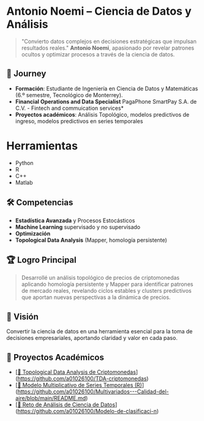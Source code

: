 # Antonio Noemi – Ciencia de Datos y Análisis


> "Convierto datos complejos en decisiones estratégicas que impulsan resultados reales."
> **Antonio Noemi**, apasionado por revelar patrones ocultos y optimizar procesos a través de la ciencia de datos.

## 🚀 Journey

* **Formación**: Estudiante de Ingeniería en Ciencia de Datos y Matemáticas (6.º semestre, Tecnológico de Monterrey).
* **Financial Operations and Data Specialist** PagaPhone SmartPay S.A. de C.V. - Fintech and commuication services*
* **Proyectos académicos**: Análisis Topológico, modelos predictivos de ingreso, modelos predictivos en series temporales

# Herramientas
* Python
* R
* C++
* Matlab

## 🛠 Competencias

* **Estadística Avanzada** y Procesos Estocásticos
* **Machine Learning** supervisado y no supervisado
* **Optimización**
* **Topological Data Analysis** (Mapper, homología persistente)


## 🏆 Logro Principal

> Desarrollé un análisis topológico de precios de criptomonedas aplicando homología persistente y Mapper para identificar patrones de mercado reales, revelando ciclos estables y clusters predictivos que aportan nuevas perspectivas a la dinámica de precios.

## 🔭 Visión

Convertir la ciencia de datos en una herramienta esencial para la toma de decisiones empresariales, aportando claridad y valor en cada paso.

## 📂 Proyectos Académicos

* [[🔗 Topological Data Analysis de Criptomonedas](https://github.com/tu-usuario/crypto-tda)](https://github.com/a01026100/TDA-criptomonedas)
* [[🔗 Modelo Multiplicativo de Series Temporales (R)](https://github.com/tu-usuario/serie-temporal-R)](https://github.com/a01026100/Multivariados---Calidad-del-aire/blob/main/README.md)
* [[🔗 Reto de Análisis de Ciencia de Datos](https://github.com/tu-usuario/reto-analisis-datos)](https://github.com/a01026100/Modelo-de-clasificaci-n)

